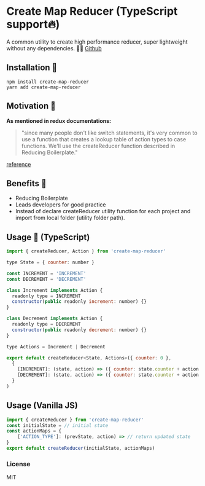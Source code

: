 
# Create Map Reducer (TypeScript support:fire:)
A common utility to create high performance reducer, super lightweight without any dependencies. :rocket::fire: [Github](https://github.com/lidoravitan/create-map-reducer)
## Installation :floppy_disk:

    npm install create-map-reducer
    yarn add create-map-reducer

## Motivation :muscle:
**As mentioned in redux documentations:**

>  "since many people don't like switch statements, it's very common to
> use a function that creates a lookup table of action types to case
> functions. We'll use the createReducer function described in Reducing
> Boilerplate."

[reference](https://redux.js.org/recipes/structuringreducers/refactoringreducersexample#reducing-boilerplate)

## Benefits :gift:
* Reducing Boilerplate
* Leads developers for good practice
* Instead of declare createReducer utility function for each project and import from local folder (utility folder path).

## Usage :guitar: (TypeScript)
```js
import { createReducer, Action } from 'create-map-reducer'

type State = { counter: number }

const INCREMENT = 'INCREMENT'
const DECREMENT = 'DECREMENT'

class Increment implements Action {
  readonly type = INCREMENT
  constructor(public readonly increment: number) {}
}

class Decrement implements Action {
  readonly type = DECREMENT
  constructor(public readonly decrement: number) {}
}

type Actions = Increment | Decrement

export default createReducer<State, Actions>({ counter: 0 },
  {
    [INCREMENT]: (state, action) => ({ counter: state.counter + action.increment }),
    [DECREMENT]: (state, action) => ({ counter: state.counter + action.decrement })
  }
)
```

## Usage (Vanilla JS)
```js
import { createReducer } from 'create-map-reducer'
const initialState = // initial state 
const actionMaps = {
    ['ACTION_TYPE']: (prevState, action) => // return updated state
}
export default createReducer(initialState, actionMaps)
```
### License 
MIT